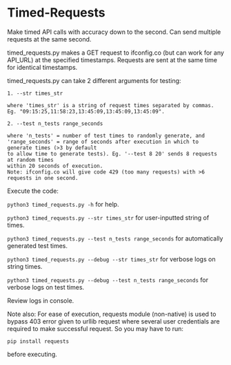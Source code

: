 # Timed-Requests
Make timed API calls with accuracy down to the second. Can send multiple requests at the same second.

timed_requests.py makes a GET request to ifconfig.co (but can work for any API_URL) at the specified timestamps.
Requests are sent at the same time for identical timestamps.

timed_requests.py can take 2 different arguments for testing:

    1. --str times_str 
    
    where 'times_str' is a string of request times separated by commas.
    Eg. "09:15:25,11:58:23,13:45:09,13:45:09,13:45:09".

    2. --test n_tests range_seconds 

    where 'n_tests' = number of test times to randomly generate, and
    'range_seconds' = range of seconds after execution in which to generate times (>3 by default
    to allow time to generate tests). Eg. '--test 8 20' sends 8 requests at random times
    within 20 seconds of execution.
    Note: ifconfig.co will give code 429 (too many requests) with >6 requests in one second.

Execute the code:

`python3 timed_requests.py -h` for help.

`python3 timed_requests.py --str times_str` for user-inputted string of times.

`python3 timed_requests.py --test n_tests range_seconds` for automatically generated test times.

`python3 timed_requests.py --debug --str times_str` for verbose logs on string times.

`python3 timed_requests.py --debug --test n_tests range_seconds` for verbose logs on test times.

Review logs in console.

Note also:
For ease of execution, requests module (non-native) is used to bypass 403 error given to urllib
request where several user credentials are required to make successful request. So you may have to run:

`pip install requests`

before executing.
